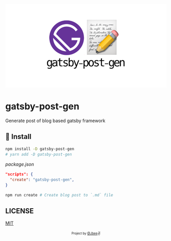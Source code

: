 ![gatsby-post-gen](./assets/gatsby-post-gen.png)

# gatsby-post-gen

Generate post of blog based gatsby framework

## 🚚 Install

```sh
npm install -D gatsby-post-gen
# yarn add -D gatsby-post-gen
```

_package.json_

```json
"scripts": {
  "create": "gatsby-post-gen",
}
```

```sh
npm run create # Create blog post to `.md` file
```

## LICENSE

[MIT](./LICENSE)

<div align="center">

<sub><sup>Project by <a href="https://github.com/JaeYeopHan">@Jbee</a></sup></sub><small>✌</small>

</div>
